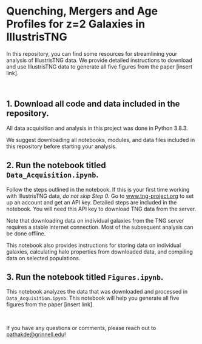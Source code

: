 # Quenching, Mergers and Age Profiles for z=2 Galaxies in IllustrisTNG

In this repository, you can find some resources for streamlining your analysis of IllustrisTNG data. 
We provide detailed instructions to download and use IllustrisTNG data to generate all five figures from the paper [insert link].

<br />

## 1. Download all code and data included in the repository.

All data acquisition and analysis in this project was done in Python 3.8.3. 

We suggest downloading all notebooks, modules, and data files included in this repository before starting your analysis.  

## 2. Run the notebook titled `Data_Acquisition.ipynb`.

Follow the steps outlined in the notebook. If this is your first time working with IllustrisTNG data, *do not skip Step 0.* 
Go to  www.tng-project.org to set up an account and get an API key. Detailed steps are included in the notebook. You will need this API key to download TNG data from the server.

Note that downloading data on individual galaxies from the TNG server requires a stable internet connection. Most of the subsequent analysis can be done offline.

This notebook also provides instructions for storing data on individual galaxies, calculating halo properties from downloaded data, and compiling data on selected populations.

## 3. Run the notebook titled `Figures.ipynb`.

This notebook analyzes the data that was downloaded and processed in `Data_Acquisition.ipynb`. 
This notebook will help you generate all five figures from the paper [insert link].

<br />

If you have any questions or comments, please reach out to pathakde@grinnell.edu!
